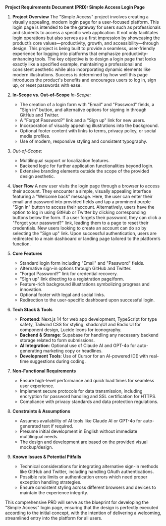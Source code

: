 **Project Requirements Document (PRD): Simple Access Login Page**

1.  **Project Overview** The "Simple Access" project involves creating a visually appealing, modern login page for a user-focused platform. This login page is intended to be the gateway for users such as professionals and students to access a specific web application. It not only facilitates login operations but also serves as a first impression by showcasing the product’s core values—productivity, growth, and accessibility—through design. This project is being built to provide a seamless, user-friendly experience for logging into platforms that emphasize productivity-enhancing tools. The key objective is to design a login page that looks exactly like a specified example, maintaining a professional and consistent aesthetic while also incorporating dynamic elements like modern illustrations. Success is determined by how well this page introduces the product's benefits and encourages users to log in, sign up, or reset passwords with ease.

2.  **In-Scope vs. Out-of-Scope** *In-Scope:*

    *   The creation of a login form with "Email" and "Password" fields, a "Sign in" button, and alternative options for signing in through GitHub and Twitter.
    *   A "Forgot Password?" link and a "Sign up" link for new users.
    *   Incorporation of visually appealing illustrations into the background.
    *   Optional footer content with links to terms, privacy policy, or social media profiles.
    *   Use of modern, responsive styling and consistent typography.

3.  *Out-of-Scope:*

    *   Multilingual support or localization features.
    *   Backend logic for further application functionalities beyond login.
    *   Extensive branding elements outside the scope of the provided design aesthetic.

4.  **User Flow** A new user visits the login page through a browser to access their account. They encounter a simple, visually appealing interface featuring a "Welcome back" message. Here, the user can enter their email and password into provided fields and tap a prominent purple "Sign in" button to access their account. Alternatively, users have the option to log in using GitHub or Twitter by clicking corresponding buttons below the form. If a user forgets their password, they can click a "Forgot your password?" link, leading them to a page to reset their credentials. New users looking to create an account can do so by selecting the "Sign up" link. Upon successful authentication, users are redirected to a main dashboard or landing page tailored to the platform’s function.

5.  **Core Features**

    *   Standard login form including "Email" and "Password" fields.
    *   Alternative sign-in options through GitHub and Twitter.
    *   "Forgot Password?" link for credential recovery.
    *   "Sign up" link directing to a registration page/form.
    *   Feature-rich background illustrations symbolizing progress and innovation.
    *   Optional footer with legal and social links.
    *   Redirection to the user-specific dashboard upon successful login.

6.  **Tech Stack & Tools**

    *   **Frontend**: Next.js 14 for web app development, TypeScript for type safety, Tailwind CSS for styling, shadcn/UI and Radix UI for component design, Lucide Icons for iconography.
    *   **Backend & Storage**: Supabase for handling any necessary backend storage related to form submissions.
    *   **AI Integration**: Optional use of Claude AI and GPT-4o for auto-generating marketing copy or headlines.
    *   **Development Tools**: Use of Cursor for an AI-powered IDE with real-time suggestions during coding.

7.  **Non-Functional Requirements**

    *   Ensure high-level performance and quick load times for seamless user experience.
    *   Implement secure protocols for data transmission, including encryption for password handling and SSL certification for HTTPS.
    *   Compliance with privacy standards and data protection regulations.

8.  **Constraints & Assumptions**

    *   Assumes availability of AI tools like Claude AI or GPT-4o for auto-generated text if required.
    *   Presume initial development in English without immediate multilingual needs.
    *   The design and development are based on the provided visual mockup/design.

9.  **Known Issues & Potential Pitfalls**

    *   Technical considerations for integrating alternative sign-in methods like GitHub and Twitter, including handling OAuth authentications.
    *   Possible rate limits or authentication errors which need proper exception handling strategies.
    *   Ensure consistent styling across different browsers and devices to maintain the experience integrity.

This comprehensive PRD will serve as the blueprint for developing the "Simple Access" login page, ensuring that the design is perfectly executed according to the initial concept, with the intention of delivering a welcoming, streamlined entry into the platform for all users.
